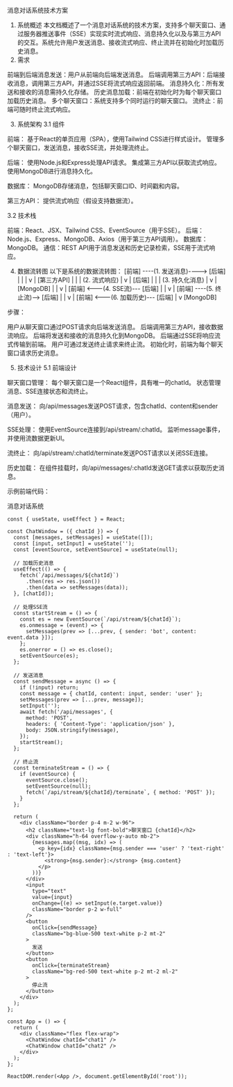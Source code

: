 消息对话系统技术方案
1. 系统概述
   本文档概述了一个消息对话系统的技术方案，支持多个聊天窗口、通过服务器推送事件（SSE）实现实时流式响应、消息持久化以及与第三方API的交互。系统允许用户发送消息、接收流式响应、终止流并在初始化时加载历史消息。
2. 需求

前端到后端消息发送：用户从前端向后端发送消息。
后端调用第三方API：后端接收消息，调用第三方API，并通过SSE将流式响应返回前端。
消息持久化：所有发送和接收的消息需持久化存储。
历史消息加载：前端在初始化时为每个聊天窗口加载历史消息。
多个聊天窗口：系统支持多个同时运行的聊天窗口。
流终止：前端可随时终止流式响应。

3. 系统架构
   3.1 组件

前端：
基于React的单页应用（SPA），使用Tailwind CSS进行样式设计。
管理多个聊天窗口，发送消息，接收SSE流，并处理流终止。


后端：
使用Node.js和Express处理API请求。
集成第三方API以获取流式响应。
使用MongoDB进行消息持久化。


数据库：
MongoDB存储消息，包括聊天窗口ID、时间戳和内容。


第三方API：
提供流式响应（假设支持数据流）。



3.2 技术栈

前端：React、JSX、Tailwind CSS、EventSource（用于SSE）。
后端：Node.js、Express、MongoDB、Axios（用于第三方API调用）。
数据库：MongoDB。
通信：REST API用于消息发送和历史记录检索，SSE用于流式响应。

4. 数据流转图
   以下是系统的数据流转图：
   [前端] ----(1. 发送消息)----> [后端]
   |                                     |
   |                                     v
   |                             [第三方API]
   |                                     |
   |                             (2. 流式响应)
   |                                     v
   |                               [后端]
   |                                     |
   |                             (3. 持久化消息)
   |                                     v
   |                               [MongoDB]
   |                                     |
   v                                     |
   [前端] <---(4. SSE流)--- [后端]
   |                                     |
   v                                     |
   [前端] ----(5. 终止流)--> [后端]
   |                                     |
   v                                     |
   [前端] <---(6. 加载历史)--- [后端]
   |
   v
   [MongoDB]

步骤：

用户从聊天窗口通过POST请求向后端发送消息。
后端调用第三方API，接收数据流响应。
后端将发送和接收的消息持久化到MongoDB。
后端通过SSE将响应流式传输到前端。
用户可通过发送终止请求来终止流。
初始化时，前端为每个聊天窗口请求历史消息。

5. 技术设计
   5.1 前端设计

聊天窗口管理：
每个聊天窗口是一个React组件，具有唯一的chatId。
状态管理消息、SSE连接状态和流终止。


消息发送：
向/api/messages发送POST请求，包含chatId、content和sender（用户）。


SSE处理：
使用EventSource连接到/api/stream/:chatId。
监听message事件，并使用流数据更新UI。


流终止：
向/api/stream/:chatId/terminate发送POST请求以关闭SSE连接。


历史加载：
在组件挂载时，向/api/messages/:chatId发送GET请求以获取历史消息。



示例前端代码：



消息对话系统








    const { useState, useEffect } = React;

<pre><code>const ChatWindow = ({ chatId }) =&gt; {
  const [messages, setMessages] = useState([]);
  const [input, setInput] = useState(&#39;&#39;);
  const [eventSource, setEventSource] = useState(null);

  // 加载历史消息
  useEffect(() =&gt; {
    fetch(`/api/messages/${chatId}`)
      .then(res =&gt; res.json())
      .then(data =&gt; setMessages(data));
  }, [chatId]);

  // 处理SSE流
  const startStream = () =&gt; {
    const es = new EventSource(`/api/stream/${chatId}`);
    es.onmessage = (event) =&gt; {
      setMessages(prev =&gt; [...prev, { sender: &#39;bot&#39;, content: event.data }]);
    };
    es.onerror = () =&gt; es.close();
    setEventSource(es);
  };

  // 发送消息
  const sendMessage = async () =&gt; {
    if (!input) return;
    const message = { chatId, content: input, sender: &#39;user&#39; };
    setMessages(prev =&gt; [...prev, message]);
    setInput(&#39;&#39;);
    await fetch(&#39;/api/messages&#39;, {
      method: &#39;POST&#39;,
      headers: { &#39;Content-Type&#39;: &#39;application/json&#39; },
      body: JSON.stringify(message),
    });
    startStream();
  };

  // 终止流
  const terminateStream = () =&gt; {
    if (eventSource) {
      eventSource.close();
      setEventSource(null);
      fetch(`/api/stream/${chatId}/terminate`, { method: &#39;POST&#39; });
    }
  };

  return (
    &lt;div className=&quot;border p-4 m-2 w-96&quot;&gt;
      &lt;h2 className=&quot;text-lg font-bold&quot;&gt;聊天窗口 {chatId}&lt;/h2&gt;
      &lt;div className=&quot;h-64 overflow-y-auto mb-2&quot;&gt;
        {messages.map((msg, idx) =&gt; (
          &lt;p key={idx} className={msg.sender === &#39;user&#39; ? &#39;text-right&#39; : &#39;text-left&#39;}&gt;
            &lt;strong&gt;{msg.sender}:&lt;/strong&gt; {msg.content}
          &lt;/p&gt;
        ))}
      &lt;/div&gt;
      &lt;input
        type=&quot;text&quot;
        value={input}
        onChange={(e) =&gt; setInput(e.target.value)}
        className=&quot;border p-2 w-full&quot;
      /&gt;
      &lt;button
        onClick={sendMessage}
        className=&quot;bg-blue-500 text-white p-2 mt-2&quot;
      &gt;
        发送
      &lt;/button&gt;
      &lt;button
        onClick={terminateStream}
        className=&quot;bg-red-500 text-white p-2 mt-2 ml-2&quot;
      &gt;
        停止流
      &lt;/button&gt;
    &lt;/div&gt;
  );
};

const App = () =&gt; {
  return (
    &lt;div className=&quot;flex flex-wrap&quot;&gt;
      &lt;ChatWindow chatId=&quot;chat1&quot; /&gt;
      &lt;ChatWindow chatId=&quot;chat2&quot; /&gt;
    &lt;/div&gt;
  );
};

ReactDOM.render(&lt;App /&gt;, document.getElementById(&#39;root&#39;));
</code></pre>
<p>  

